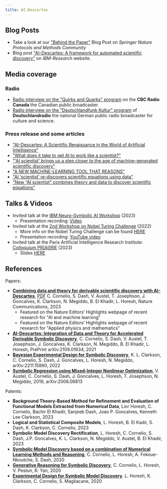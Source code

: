 ```yaml
---
title: AI-Descartes
---
```


## Blog Posts

* Take a look at our ["Behind the Paper"](https://communities.springernature.com/posts/ai-descartes-combining-data-and-theory-for-derivable-scientific-discovery) Blog Post on *Springer Nature Protocols and Methods Community*
* Blog post ["AI-Descartes: A framework for automated scientific discovery"](https://research.ibm.com/blog/ai-descartes-scientific-discovery) on *IBM-Research* website.


## Media coverage

### Radio 

* [Radio interview on the "Quirks and Quarks" program](https://www.cbc.ca/radio/quirks/artificial-intelligence-ai-scientist-1.6811085) on the **CBC Radio Canada** the Canadian public broadcaster.
* [Radio interview on the "Deutschlandfunk Kultur" program](https://www.deutschlandfunkkultur.de/wissenschaft-ki-hilft-forschenden-theorien-zu-entwickeln-dlf-kultur-92a9503f-100.html) of **Deutschlandradio** the national German public radio broadcaster for culture and science.

### Press release and some articles

* ["AI-Descartes: A Scientific Renaissance in the World of Artificial Intelligence"](https://scitechdaily.com/ai-descartes-a-scientific-renaissance-in-the-world-of-artificial-intelligence/)
* ["What does it take to get AI to work like a scientist?"](https://arstechnica.com/science/2023/08/what-does-it-take-to-get-ai-to-work-like-a-scientist/)
* ["'AI scientist' brings us a step closer to the age of machine-generated scientific discovery"](https://www.cbc.ca/radio/quirks/artificial-intelligence-ai-scientist-1.6811085)
* ["A NEW MACHINE-LEARNING TOOL THAT REASONS"](https://www.revyuh.com/news/science-and-research/artificial-intelligence/a-new-machine-learning-tool-that-reasons/)
* ["AI ‘scientist’ re-discovers scientific equations using data"](https://eandt.theiet.org/content/articles/2023/04/ai-scientist-re-discovers-scientific-equations-using-data/)
* ["New “AI scientist” combines theory and data to discover scientific equations"](https://www.newswise.com/articles/new-ai-tool-uses-data-and-theory-to-find-scientific-equations)

## Talks & Videos

* Invited talk at the [IBM Neuro-Symbolic AI Workshop](https://ibm.github.io/neuro-symbolic-ai/events/ns-workshop2023/) (2023)
  * Presentation recording: [Video](https://ibm.ent.box.com/file/1116765562104?s=57d95z19ecw7lr51jgfoc6q29nkeyxif)
* Invited talk at the [2nd Workshop on Nobel Turing Challenge](https://www.nobelturingchallenge.org/workshops/2nd-workshop) (2022)
  * More info on the Nobel Turing Challenge can be found [HERE](https://www.nobelturingchallenge.org/home)
  * Presentation recording: [YouTube video](https://youtu.be/y-v9QWGzZ8E)
* Invited talk at the Paris Artificial Intelligence Research Institute: [Colloquium PR[AI]RIE](https://prairie-institute.fr/evenement/colloquium-19-october/) (2023)
  * Slides [HERE](figures/PRAIRE_talk_AI-Descartes.pdf) 


## References

Papers:
* [**Combining data and theory for derivable scientific discovery with AI-Descartes**](https://www.nature.com/articles/s41467-023-37236-y), [PDF](https://rdcu.be/c9IAY) C. Cornelio, S. Dash, V. Austel, T. Josephson, J. Goncalves, K. Clarkson, N. Megiddo, B. El Khadir, L. Horesh, Nature Communications, 2023 
  * Featured on the Nature Editors’ Highlights webpage of recent research for "AI and machine learning"
  * Featured on the Nature Editors’ Highlights webpage of recent research for "Applied physics and mathematics"
* [**AI-Descartes: Integration of Data and Theory for Accelerated Derivable Symbolic Discovery**](https://arxiv.org/abs/2109.01634), C. Cornelio, S. Dash, V. Austel, T. Josephson, J. Goncalves, K. Clarkson, N. Megiddo, B. El Khadir, L. Horesh, PrePrint arXiv:2109.01634, 2021 
* [**Bayesian Experimental Design for Symbolic Discovery**](https://arxiv.org/abs/2211.15860), K. L. Clarkson, C. Cornelio, S. Dash, J. Goncalves, L. Horesh, N. Megiddo, arXiv:2211.15860, 2022
* [**Symbolic Regression using Mixed-Integer Nonlinear Optimization**](https://arxiv.org/abs/2006.06813), V. Austel, C. Cornelio, S. Dash, J. Goncalves, L. Horesh, T. Josephson, N. Megiddo, 2019, arXiv:2006.06813

Patents:
* **Background Theory-Based Method for Refinement and Evaluation of Functional Models Extracted from Numerical Data**, Lior Horesh, C. Cornelio, Bachir El Khadir, Sanjeeb Dash, Joao P. Goncalves, Kenneth Lee Clarkson, 2023
* **Logical and Statistical Composite Models**, L. Horesh, B. El Kadir, S. Dash, K. Clarkson, C. Cornelio, 2023
* **Symbolic Model Discovery Rectification**, L. Horesh, C. Cornelio, S. Dash, J.P. Goncalves, K. L. Clarkson, N. Megiddo, V. Austel, B. El Khadir, 2023
* [**Symbolic Model Discovery based on a combination of Numerical Learning Methods and Reasoning**](https://patents.google.com/patent/US20220027775A1/en), C. Cornelio, L. Horesh, A. Fokoue-Nkoutche, S. Dash, 2020
* [**Generative Reasoning for Symbolic Discovery**](https://patents.google.com/patent/US20220108205A1/en), C. Cornelio, L. Horesh, V. Pestun, R. Yan, 2020
* [**Experimental Design for Symbolic Model Discovery**](https://patents.google.com/patent/US20210334432A1/en). L. Horesh, K. Clarkson, C. Cornelio, S. Magliacane, 2020



